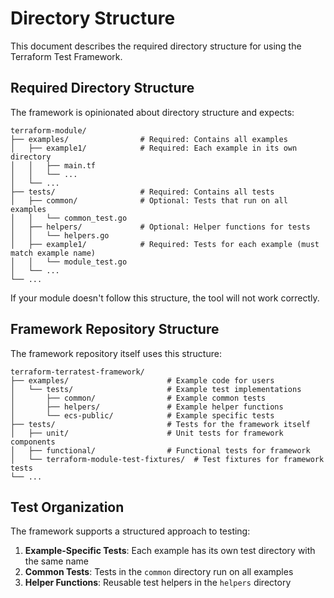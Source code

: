 # Directory Structure

This document describes the required directory structure for using the Terraform Test Framework.

## Required Directory Structure

The framework is opinionated about directory structure and expects:

```
terraform-module/
├── examples/                # Required: Contains all examples
│   ├── example1/            # Required: Each example in its own directory
│   │   ├── main.tf
│   │   └── ...
│   └── ...
├── tests/                   # Required: Contains all tests
│   ├── common/              # Optional: Tests that run on all examples
│   │   └── common_test.go
│   ├── helpers/             # Optional: Helper functions for tests
│   │   └── helpers.go
│   ├── example1/            # Required: Tests for each example (must match example name)
│   │   └── module_test.go
│   └── ...
└── ...
```

If your module doesn't follow this structure, the tool will not work correctly.

## Framework Repository Structure

The framework repository itself uses this structure:

```
terraform-terratest-framework/
├── examples/                      # Example code for users
│   └── tests/                     # Example test implementations
│       ├── common/                # Example common tests
│       ├── helpers/               # Example helper functions
│       └── ecs-public/            # Example specific tests
├── tests/                         # Tests for the framework itself
│   ├── unit/                      # Unit tests for framework components
│   ├── functional/                # Functional tests for framework
│   └── terraform-module-test-fixtures/  # Test fixtures for framework tests
└── ...
```

## Test Organization

The framework supports a structured approach to testing:

1. **Example-Specific Tests**: Each example has its own test directory with the same name
2. **Common Tests**: Tests in the `common` directory run on all examples
3. **Helper Functions**: Reusable test helpers in the `helpers` directory